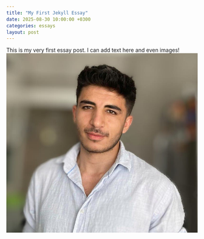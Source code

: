 ```yaml
---
title: "My First Jekyll Essay"
date: 2025-08-30 10:00:00 +0300
categories: essays
layout: post
---
```


This is my very first essay post. I can add text here and even images!
![Alt text for screen readers](../images/profile.jpg)
